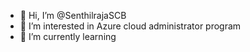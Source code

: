 - 👋 Hi, I’m @SenthilrajaSCB
- 👀 I’m interested in Azure cloud administrator program
- 🌱 I’m currently learning 

<!---
SenthilrajaSCB/SenthilrajaSCB is a ✨ special ✨ repository because its `README.md` (this file) appears on your GitHub profile.
You can click the Preview link to take a look at your changes.
--->
